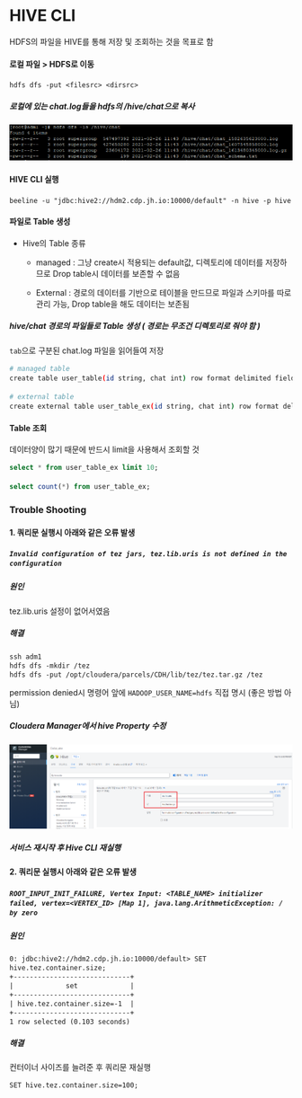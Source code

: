 # HIVE CLI

HDFS의 파일을 HIVE를 통해 저장 및 조회하는 것을 목표로 함



#### 로컬 파일 > HDFS로 이동

`hdfs dfs -put <filesrc> <dirsrc>` 

##### 로컬에 있는 chat.log들을 hdfs의 /hive/chat으로 복사

![hive_put](./image/hive_put.png)



#### HIVE CLI 실행

`beeline -u "jdbc:hive2://hdm2.cdp.jh.io:10000/default" -n hive -p hive`



#### 파일로 Table 생성

- Hive의 Table 종류

  - managed : 그냥 create시 적용되는 default값, 디렉토리에 데이터를 저장하므로 Drop table시 데이터를 보존할 수 없음

  - External : 경로의 데이터를 기반으로 테이블을 만드므로 파일과 스키마를 따로 관리 가능, Drop table을 해도 데이터는 보존됨

    

##### hive/chat 경로의 파일들로 Table 생성 ( 경로는 무조건 디렉토리로 줘야 함 )

`tab`으로 구분된 chat.log 파일을 읽어들여 저장

```bash
# managed table 
create table user_table(id string, chat int) row format delimited fields terminated by '\t' stored as textfile location '/hive/chat';

# external table
create external table user_table_ex(id string, chat int) row format delimited fields terminated by '\t' stored as textfile location '/hive/chat';
```



#### Table 조회

데이터양이 많기 때문에 반드시 limit을 사용해서 조회할 것 

```sql
select * from user_table_ex limit 10;

select count(*) from user_table_ex;
```



### Trouble Shooting

#### 1. 쿼리문 실행시 아래와 같은 오류 발생

##### `Invalid configuration of tez jars, tez.lib.uris is not defined in the configuration`



##### 원인

tez.lib.uris 설정이 없어서였음



##### 해결

```
ssh adm1
hdfs dfs -mkdir /tez
hdfs dfs -put /opt/cloudera/parcels/CDH/lib/tez/tez.tar.gz /tez
```

permission denied시 명령어 앞에 `HADOOP_USER_NAME=hdfs` 직접 명시 (좋은 방법 아님)



##### Cloudera Manager에서 hive Property 수정

![hive_tez](./image/hive_tez.png)



##### 서비스 재시작 후 Hive CLI 재실행



#### 2. 쿼리문 실행시 아래와 같은 오류 발생

##### `ROOT_INPUT_INIT_FAILURE, Vertex Input: <TABLE_NAME> initializer failed, vertex=<VERTEX_ID> [Map 1], java.lang.ArithmeticException: / by zero` 



##### 원인

```
0: jdbc:hive2://hdm2.cdp.jh.io:10000/default> SET hive.tez.container.size;
+-----------------------------+
|             set             |
+-----------------------------+
| hive.tez.container.size=-1  |
+-----------------------------+
1 row selected (0.103 seconds)
```



##### 해결

컨터이너 사이즈를 늘려준 후 쿼리문 재실행

```
SET hive.tez.container.size=100;
```

